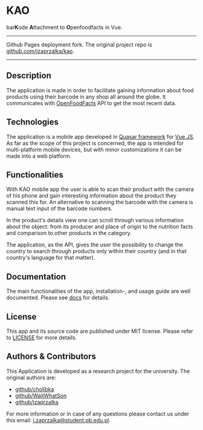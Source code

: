 # KAO

bar**K**ode **A**ttachment to **O**penfoodfacts in Vue. 

----

Github Pages deployment fork. The original project repo is [github.com/jzaprzalka/kao](https://github.com/jzaprzalka/kao). 

----

## Description

The application is made in order to facilitate gaining information about food products using their barcode in any shop all around the globe. It communicates with [OpenFoodFacts](https://world.openfoodfacts.org/) API to get the most recent data. 

## Technologies

The application is a mobile app developed in [Quasar framework](https://quasar.dev/) for [Vue.JS](https://vuejs.org/). As far as the scope of this project is concerned, the app is intended for multi-platform mobile devices, but with minor customizations it can be made into a web platform. 

## Functionalities

With KAO mobile app the user is able to scan their product with the camera of his phone and gain interesting information about the product they scanned this for. An alternative to scanning the barcode with the camera is manual text input of the barcode numbers. 

In the product's details view one can scroll through various information about the object: from its producer and place of origin to the nutrition facts and comparison to other products in the category. 

The application, as the API, gives the user the possibility to change the country to search through products only within their country (and in that country's language for that matter). 

## Documentation

The main functionalities of the app, installation-, and usage guide are well documented. Please see [docs](./docs/README.md) for details. 

## License

This app and its source code are published under MIT license. Please refer to [LICENSE](./LICENSE) for more details.

## Authors & Contributors 

This Application is developed as a research project for the university. The original authors are:

- [github/cholibka](https://github.com/cholibka)
- [github/WaitWhatSon](https://github.com/WaitWhatSon)
- [github/jzaprzalka](https://github.com/jzaprzalka)

For more information or in case of any questions please contact us under this email: <j.zaprzalka@student.pb.edu.pl>. 

